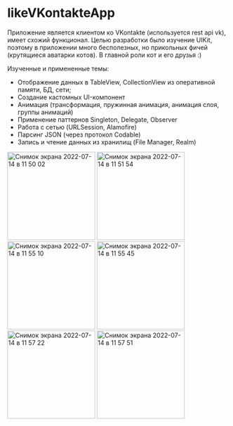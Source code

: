 # likeVKontakteApp
Приложение является клиентом ко VKontakte (используется rest api vk), имеет схожий функционал. Целью разработки было изучение UIKit, поэтому в приложении много бесполезных, но прикольных фичей (крутящиеся аватарки котов). В главной роли кот и его друзья :) 

Изученные и примененные темы:
- Отображение данных в TableView, CollectionView из оперативной памяти, БД, сети;
- Создание кастомных UI-компонент
- Анимация (трансформация, пружинная анимация, анимация слоя, группы анимаций)
- Применение паттернов Singleton, Delegate, Observer
- Работа с сетью (URLSession, Alamofire) 
- Парсинг JSON (через протокол Codable)
- Запись и чтение данных из хранилищ (File Manager, Realm)


<img width="200" alt="Снимок экрана 2022-07-14 в 11 50 02" src="https://user-images.githubusercontent.com/47087482/178942832-7c9db03b-8226-4935-a23b-56bc4c1a4279.png">
<img width="200" alt="Снимок экрана 2022-07-14 в 11 51 54" src="https://user-images.githubusercontent.com/47087482/178943255-4b4e5453-7110-43d8-8806-60669cc43f29.png">
<img width="200" alt="Снимок экрана 2022-07-14 в 11 55 10" src="https://user-images.githubusercontent.com/47087482/178943936-8f304882-7ddf-41f6-8d84-3c9fc7de785f.png">
<img width="200" alt="Снимок экрана 2022-07-14 в 11 55 45" src="https://user-images.githubusercontent.com/47087482/178944067-5f611414-f103-4579-b8fe-4eced10f9e35.png">
<img width="200" alt="Снимок экрана 2022-07-14 в 11 57 22" src="https://user-images.githubusercontent.com/47087482/178944401-27a395a7-07c3-47b1-a319-7cb62a0722c4.png">
<img width="200" alt="Снимок экрана 2022-07-14 в 11 57 51" src="https://user-images.githubusercontent.com/47087482/178944487-3990e8eb-b972-4acd-b64e-bc168af35583.png">
